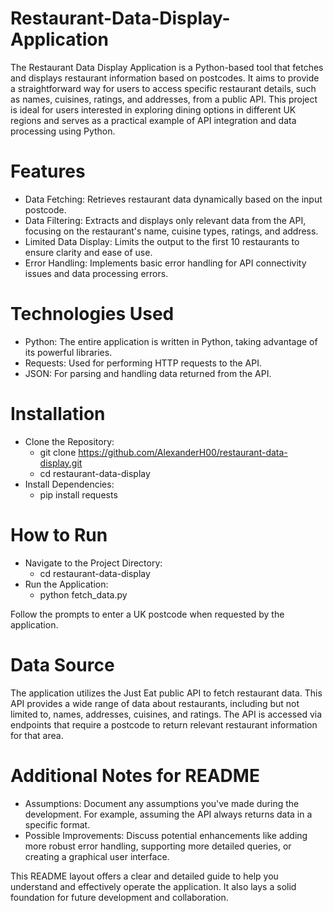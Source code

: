 # Restaurant-Data-Display-Application
 The Restaurant Data Display Application is a Python-based tool that fetches and displays restaurant information based on postcodes. It aims to provide a straightforward way for users to access specific restaurant details, such as names, cuisines, ratings, and addresses, from a public API. This project is ideal for users interested in exploring dining options in different UK regions and serves as a practical example of API integration and data processing using Python.
# Features
 - Data Fetching: Retrieves restaurant data dynamically based on the input postcode.
 - Data Filtering: Extracts and displays only relevant data from the API, focusing on the restaurant's name, cuisine types, ratings, and address.
 - Limited Data Display: Limits the output to the first 10 restaurants to ensure clarity and ease of use.
 - Error Handling: Implements basic error handling for API connectivity issues and data processing errors.
 # Technologies Used
 - Python: The entire application is written in Python, taking advantage of its powerful libraries.
 - Requests: Used for performing HTTP requests to the API.
 - JSON: For parsing and handling data returned from the API.
 # Installation
- Clone the Repository:
  - git clone https://github.com/AlexanderH00/restaurant-data-display.git
  - cd restaurant-data-display
- Install Dependencies:
  - pip install requests
# How to Run
- Navigate to the Project Directory:
  - cd restaurant-data-display
- Run the Application:
  - python fetch_data.py

Follow the prompts to enter a UK postcode when requested by the application.
# Data Source
The application utilizes the Just Eat public API to fetch restaurant data. This API provides a wide range of data about restaurants, including but not limited to, names, addresses, cuisines, and ratings. The API is accessed via endpoints that require a postcode to return relevant restaurant information for that area.
# Additional Notes for README
- Assumptions: Document any assumptions you've made during the development. For example, assuming the API always returns data in a specific format.
- Possible Improvements: Discuss potential enhancements like adding more robust error handling, supporting more detailed queries, or creating a graphical user interface.

This README layout offers a clear and detailed guide to help you understand and effectively operate the application. It also lays a solid foundation for future development and collaboration.
